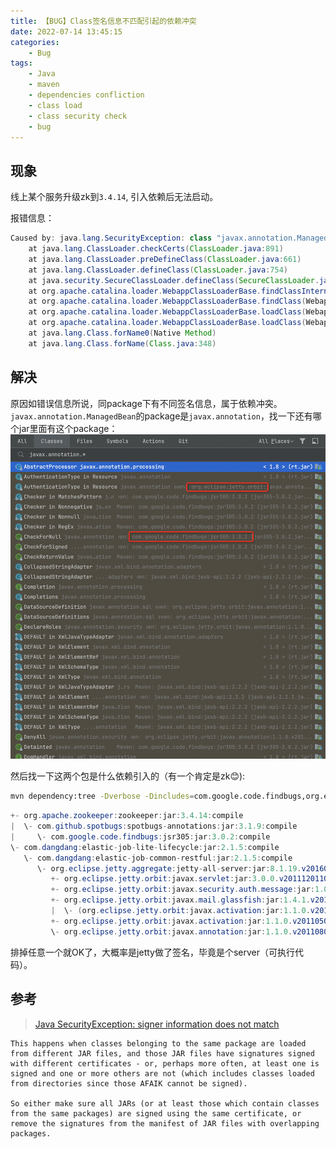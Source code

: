 ```yaml
---
title: 【BUG】Class签名信息不匹配引起的依赖冲突
date: 2022-07-14 13:45:15
categories:
    - Bug
tags:
    - Java
    - maven
    - dependencies confliction
    - class load
    - class security check
    - bug
---
```


## 现象
线上某个服务升级zk到`3.4.14`, 引入依赖后无法启动。

报错信息：
```java
Caused by: java.lang.SecurityException: class "javax.annotation.ManagedBean"'s signer information does not match signer information of other classes in the same package
	at java.lang.ClassLoader.checkCerts(ClassLoader.java:891)
	at java.lang.ClassLoader.preDefineClass(ClassLoader.java:661)
	at java.lang.ClassLoader.defineClass(ClassLoader.java:754)
	at java.security.SecureClassLoader.defineClass(SecureClassLoader.java:142)
	at org.apache.catalina.loader.WebappClassLoaderBase.findClassInternal(WebappClassLoaderBase.java:2408)
	at org.apache.catalina.loader.WebappClassLoaderBase.findClass(WebappClassLoaderBase.java:855)
	at org.apache.catalina.loader.WebappClassLoaderBase.loadClass(WebappClassLoaderBase.java:1327)
	at org.apache.catalina.loader.WebappClassLoaderBase.loadClass(WebappClassLoaderBase.java:1180)
	at java.lang.Class.forName0(Native Method)
	at java.lang.Class.forName(Class.java:348)
```
## 解决
原因如错误信息所说，同package下有不同签名信息，属于依赖冲突。`javax.annotation.ManagedBean`的package是`javax.annotation`，找一下还有哪个jar里面有这个package：
![搜索图](java-security-issue/scrshot0.png)

然后找一下这两个包是什么依赖引入的（有一个肯定是zk😊):
```bash
mvn dependency:tree -Dverbose -Dincludes=com.google.code.findbugs,org.eclipse.jetty.orbit
```

```java
+- org.apache.zookeeper:zookeeper:jar:3.4.14:compile
|  \- com.github.spotbugs:spotbugs-annotations:jar:3.1.9:compile
|     \- com.google.code.findbugs:jsr305:jar:3.0.2:compile
\- com.dangdang:elastic-job-lite-lifecycle:jar:2.1.5:compile
   \- com.dangdang:elastic-job-common-restful:jar:2.1.5:compile
      \- org.eclipse.jetty.aggregate:jetty-all-server:jar:8.1.19.v20160209:compile
         +- org.eclipse.jetty.orbit:javax.servlet:jar:3.0.0.v201112011016:compile
         +- org.eclipse.jetty.orbit:javax.security.auth.message:jar:1.0.0.v201108011116:compile
         +- org.eclipse.jetty.orbit:javax.mail.glassfish:jar:1.4.1.v201005082020:compile
         |  \- (org.eclipse.jetty.orbit:javax.activation:jar:1.1.0.v201105071233:compile - omitted for duplicate)
         +- org.eclipse.jetty.orbit:javax.activation:jar:1.1.0.v201105071233:compile
         \- org.eclipse.jetty.orbit:javax.annotation:jar:1.1.0.v201108011116:compile
```

排掉任意一个就OK了，大概率是jetty做了签名，毕竟是个server（可执行代码）。

## 参考
> [Java SecurityException: signer information does not match](https://stackoverflow.com/questions/2877262/java-securityexception-signer-information-does-not-match)

```text
This happens when classes belonging to the same package are loaded from different JAR files, and those JAR files have signatures signed with different certificates - or, perhaps more often, at least one is signed and one or more others are not (which includes classes loaded from directories since those AFAIK cannot be signed).

So either make sure all JARs (or at least those which contain classes from the same packages) are signed using the same certificate, or remove the signatures from the manifest of JAR files with overlapping packages.
```

